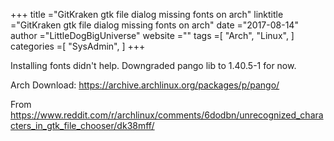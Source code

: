 +++ 
title ="GitKraken gtk file dialog missing fonts on arch" 
linktitle ="GitKraken gtk file dialog missing fonts on arch" 
date ="2017-08-14" 
author ="LittleDogBigUniverse"
website ="" 
tags =[ "Arch", "Linux",  ] 
categories =[ "SysAdmin",  ] 
+++ 

Installing fonts didn't help.  Downgraded pango lib to 1.40.5-1 for now.

Arch Download:
https://archive.archlinux.org/packages/p/pango/

From https://www.reddit.com/r/archlinux/comments/6dodbn/unrecognized_characters_in_gtk_file_chooser/dk38mff/

 

